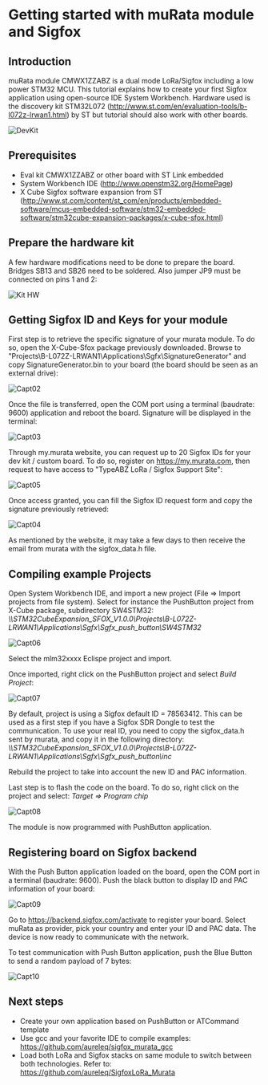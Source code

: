 # Getting started with muRata module and Sigfox

## Introduction

muRata module CMWX1ZZABZ is a dual mode LoRa/Sigfox including a low power STM32 MCU. This tutorial explains how to create your first Sigfox application using open-source IDE System Workbench. Hardware used is the discovery kit STM32L072 (http://www.st.com/en/evaluation-tools/b-l072z-lrwan1.html) by ST but tutorial should also work with other boards.

 ![DevKit](img/devkit.jpg)

## Prerequisites

* Eval kit CMWX1ZZABZ or other board with ST Link embedded
* System Workbench IDE (http://www.openstm32.org/HomePage)
* X Cube Sigfox software expansion from ST (http://www.st.com/content/st_com/en/products/embedded-software/mcus-embedded-software/stm32-embedded-software/stm32cube-expansion-packages/x-cube-sfox.html)

## Prepare the hardware kit

A few hardware modifications need to be done to prepare the board.
Bridges SB13 and SB26 need to be soldered. Also jumper JP9 must be connected on pins 1 and 2:

 ![Kit HW](img/kithw.jpg)

## Getting Sigfox ID and Keys for your module

First step is to retrieve the specific signature of your murata module. To do so, open the X-Cube-Sfox package previously downloaded. Browse to "Projects\B-L072Z-LRWAN1\Applications\Sgfx\SignatureGenerator\" and copy SignatureGenerator.bin to your board (the board should be seen as an external drive):

 ![Capt02](img/Capture02.PNG)

Once the file is transferred, open the COM port using a terminal (baudrate: 9600) application and reboot the board. Signature will be displayed in the terminal:

 ![Capt03](img/Capture03.PNG)


Through my.murata website, you can request up to 20 Sigfox IDs for your dev kit / custom board. To do so, register on https://my.murata.com, then request to have access to "TypeABZ LoRa / Sigfox Support Site":  

 ![Capt05](img/Capture05.PNG)

Once access granted, you can fill the Sigfox ID request form and copy the signature previously retrieved:

![Capt04](img/Capture04.PNG)

As mentioned by the website, it may take a few days to then receive the email from murata with the sigfox_data.h file.

## Compiling example Projects

Open System Workbench IDE, and import a new project (File => Import projects from file system). Select for instance the PushButton project from X-Cube package, subdirectory SW4STM32: *\\\STM32CubeExpansion_SFOX_V1.0.0\Projects\B-L072Z-LRWAN1\Applications\Sgfx\Sgfx_push_button\SW4STM32*

 ![Capt06](img/Capture06.PNG)

Select the mlm32xxxx Eclispe project and import.

Once imported, right click on the PushButton project and select *Build Project*:

 ![Capt07](img/Capture07.PNG)


By default, project is using a Sigfox default ID = 78563412. This can be used as a first step if you have a Sigfox SDR Dongle to test the communication.
To use your real ID, you need to copy the sigfox_data.h sent by murata, and copy it in the following directory: *\\\STM32CubeExpansion_SFOX_V1.0.0\Projects\B-L072Z-LRWAN1\Applications\Sgfx\Sgfx_push_button\inc*

Rebuild the project to take into account the new ID and PAC information.

Last step is to flash the code on the board. To do so, right click on the project and select: *Target => Program chip*

 ![Capt08](img/Capture08.PNG)

The module is now programmed with PushButton application.

## Registering board on Sigfox backend

With the Push Button application loaded on the board, open the COM port in a terminal (baudrate: 9600). Push the black button to display ID and PAC information of your board:

![Capt09](img/Capture09.PNG)


Go to https://backend.sigfox.com/activate to register your board.
Select muRata as provider, pick your country and enter your ID and PAC data.
The device is now ready to communicate with the network.

To test communication with Push Button application, push the Blue Button to send a random payload of 7 bytes:

![Capt10](img/Capture10.PNG)

## Next steps

* Create your own application based on PushButton or ATCommand template
* Use gcc and your favorite IDE to compile examples: https://github.com/aureleq/sigfox_murata_gcc 
* Load both LoRa and Sigfox stacks on same module to switch between both technologies. Refer to: https://github.com/aureleq/SigfoxLoRa_Murata

